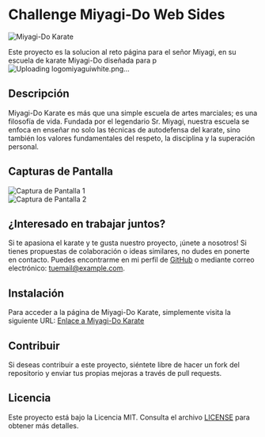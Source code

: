 # Challenge  Miyagi-Do Web Sides

![Miyagi-Do Karate](https://github.com/JDiegx/Miyagi-Do-Page-Challenge/assets/147659518/4b1768cb-8082-438a-8295-2aa8c9186e08)


Este proyecto es la solucion al reto página para el señor Miyagi, en su escuela de karate Miyagi-Do diseñada para p![Uploading logomiyaguiwhite.png…]()

## Descripción

Miyagi-Do Karate es más que una simple escuela de artes marciales; es una filosofía de vida. Fundada por el legendario Sr. Miyagi, nuestra escuela se enfoca en enseñar no solo las técnicas de autodefensa del karate, sino también los valores fundamentales del respeto, la disciplina y la superación personal.

## Capturas de Pantalla

![Captura de Pantalla 1](https://github.com/JDiegx/Miyagi-Do-Page-Challenge/assets/147659518/c99c357f-c233-4dc7-9060-814fe6e3212b)  
![Captura de Pantalla 2](https://github.com/JDiegx/Miyagi-Do-Page-Challenge/assets/147659518/4569e802-f95c-4d3f-9b21-b616c014b0cd)

## ¿Interesado en trabajar juntos?

Si te apasiona el karate y te gusta nuestro proyecto, ¡únete a nosotros! Si tienes propuestas de colaboración o ideas similares, no dudes en ponerte en contacto. Puedes encontrarme en mi perfil de [GitHub](https://github.com/tuusuario) o mediante correo electrónico: tuemail@example.com.

## Instalación

Para acceder a la página de Miyagi-Do Karate, simplemente visita la siguiente URL: [Enlace a Miyagi-Do Karate](https://miyagido.com)

## Contribuir

Si deseas contribuir a este proyecto, siéntete libre de hacer un fork del repositorio y enviar tus propias mejoras a través de pull requests.

## Licencia

Este proyecto está bajo la Licencia MIT. Consulta el archivo [LICENSE](LICENSE) para obtener más detalles.
